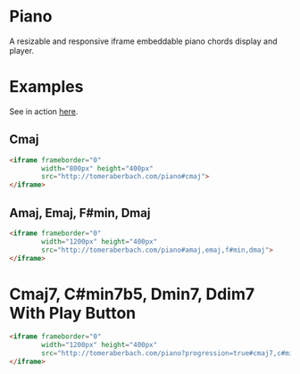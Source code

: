 # Piano
A resizable and responsive iframe embeddable piano chords display and player.

# Examples

See in action [here](http://tomeraberbach.com/html/article/piano.html).

## Cmaj
```html
<iframe frameborder="0"
        width="800px" height="400px"
        src="http://tomeraberbach.com/piano#cmaj">
</iframe>
```

## Amaj, Emaj, F#min, Dmaj
```html
<iframe frameborder="0"
        width="1200px" height="400px"
        src="http://tomeraberbach.com/piano#amaj,emaj,f#min,dmaj">
</iframe>
```

# Cmaj7, C#min7b5, Dmin7, Ddim7 With Play Button
```html
<iframe frameborder="0"
        width="1200px" height="400px"
        src="http://tomeraberbach.com/piano?progression=true#cmaj7,c#min7b5,dmin7,ddim7">
</iframe>
```